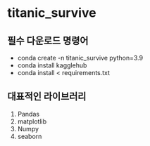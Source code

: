 # titanic_survive

## 필수 다운로드 명령어
- conda create -n titanic_survive python=3.9
- conda install kagglehub
- conda install < requirements.txt

## 대표적인 라이브러리
1. Pandas
2. matplotlib
3. Numpy
4. seaborn